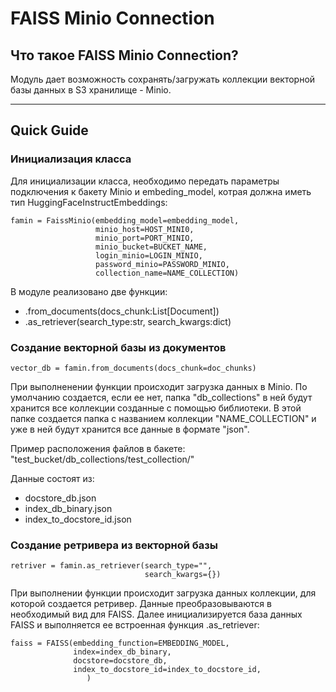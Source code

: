 # FAISS Minio Connection #

## Что такое FAISS Minio Connection? ##
Модуль дает возможность сохранять/загружать коллекции векторной базы данных в S3 хранилище - Minio.

----------

## Quick Guide ##
### Инициализация класса ###
Для инициализации класса, необходимо передать параметры подключения к бакету Minio и embeding_model, 
котрая должна иметь тип HuggingFaceInstructEmbeddings:

    famin = FaissMinio(embedding_model=embedding_model, 
                       minio_host=HOST_MINI0,
                       minio_port=PORT_MINIO,
                       minio_bucket=BUCKET_NAME,
                       login_minio=LOGIN_MINIO,
                       password_minio=PASSWORD_MINIO,
                       collection_name=NAME_COLLECTION)
    
В модуле реализовано две функции:
 - .from_documents(docs_chunk:List\[Document\])
 - .as_retriever(search_type:str, search_kwargs:dict)

### Создание векторной базы из документов ###

    vector_db = famin.from_documents(docs_chunk=doc_chunks)
При выполненении функции происходит загрузка данных в Minio. 
По умолчанию создается, если ее нет, папка "db_collections" в ней будут хранится все коллекции созданные с помощью библиотеки.
В этой папке создается папка с названием коллекции "NAME_COLLECTION" и уже в ней будут хранится все данные в формате "json".

Пример расположения файлов в бакете: "test_bucket/db_collections/test_collection/"

Данные состоят из:
 - docstore_db.json 
 - index_db_binary.json
 - index_to_docstore_id.json

### Создание ретривера из векторной базы ###
    retriver = famin.as_retriever(search_type="",
                                  search_kwargs={})
При выполнении функции происходит загрузка данных коллекции, для которой создается ретривер.
Данные преобразовываются в необходимый вид для FAISS. 
Далее инициализируется база данных FAISS и выполняется ее встроенная функция .as_retriever:

    faiss = FAISS(embedding_function=EMBEDDING_MODEL,
                  index=index_db_binary,
                  docstore=docstore_db,
                  index_to_docstore_id=index_to_docstore_id,
                     )
